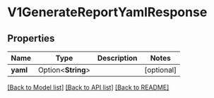 # V1GenerateReportYamlResponse

## Properties

Name | Type | Description | Notes
------------ | ------------- | ------------- | -------------
**yaml** | Option<**String**> |  | [optional]

[[Back to Model list]](../README.md#documentation-for-models) [[Back to API list]](../README.md#documentation-for-api-endpoints) [[Back to README]](../README.md)


